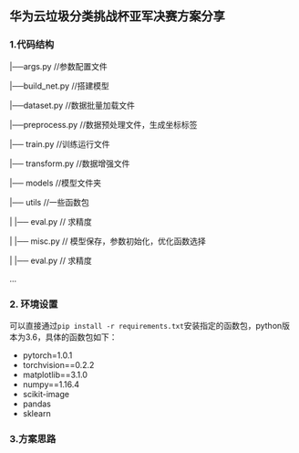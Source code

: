 ## 华为云垃圾分类挑战杯亚军决赛方案分享

### 1.代码结构

|──args.py 								//参数配置文件

|──build_net.py 						//搭建模型

|──dataset.py							//数据批量加载文件

|──preprocess.py					//数据预处理文件，生成坐标标签

|── train.py								//训练运行文件

|── transform.py					//数据增强文件

|── models								//模型文件夹

|── utils									//一些函数包

|        |── eval.py                      // 求精度

|        |── misc.py                      // 模型保存，参数初始化，优化函数选择

|        |── eval.py                      // 求精度

...

### 2. 环境设置

可以直接通过`pip install -r requirements.txt`安装指定的函数包，python版本为3.6，具体的函数包如下：

* pytorch=1.0.1
* torchvision==0.2.2
* matplotlib==3.1.0
* numpy==1.16.4
* scikit-image
* pandas
* sklearn

### 3.方案思路





